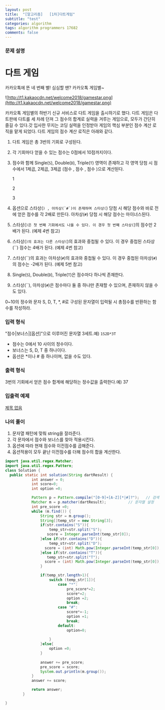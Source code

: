 ```yaml
---
layout: post
title:  "[알고리즘]   [1차]다트게임"
subtitle: "test"
categories: algorithm
tags: algorithm programmers 17682
comments: false
---
```

### **문제 설명**

# **다트 게임**

카카오톡에 뜬 네 번째 별! 심심할 땐? 카카오톡 게임별~

![http://t1.kakaocdn.net/welcome2018/gamestar.png](http://t1.kakaocdn.net/welcome2018/gamestar.png)

카카오톡 게임별의 하반기 신규 서비스로 다트 게임을 출시하기로 했다. 다트 게임은 다트판에 다트를 세 차례 던져 그 점수의 합계로 실력을 겨루는 게임으로, 모두가 간단히 즐길 수 있다.갓 입사한 무지는 코딩 실력을 인정받아 게임의 핵심 부분인 점수 계산 로직을 맡게 되었다. 다트 게임의 점수 계산 로직은 아래와 같다.

1. 다트 게임은 총 3번의 기회로 구성된다.
2. 각 기회마다 얻을 수 있는 점수는 0점에서 10점까지이다.
3. 점수와 함께 Single(`S`), Double(`D`), Triple(`T`) 영역이 존재하고 각 영역 당첨 시 점수에서 1제곱, 2제곱, 3제곱 (점수 , 점수 , 점수 )으로 계산된다.
    
    1
    
    2
    
    3
    
4. 옵션으로 스타상(``) , 아차상(`#`)이 존재하며 스타상(``) 당첨 시 해당 점수와 바로 전에 얻은 점수를 각 2배로 만든다. 아차상(`#`) 당첨 시 해당 점수는 마이너스된다.
5. 스타상(``)은 첫 번째 기회에서도 나올 수 있다. 이 경우 첫 번째 스타상(``)의 점수만 2배가 된다. (예제 4번 참고)
6. 스타상(``)의 효과는 다른 스타상(``)의 효과와 중첩될 수 있다. 이 경우 중첩된 스타상(``) 점수는 4배가 된다. (예제 4번 참고)
7. 스타상(``)의 효과는 아차상(`#`)의 효과와 중첩될 수 있다. 이 경우 중첩된 아차상(`#`)의 점수는 -2배가 된다. (예제 5번 참고)
8. Single(`S`), Double(`D`), Triple(`T`)은 점수마다 하나씩 존재한다.
9. 스타상(``), 아차상(`#`)은 점수마다 둘 중 하나만 존재할 수 있으며, 존재하지 않을 수도 있다.

0~10의 정수와 문자 S, D, T, *, #로 구성된 문자열이 입력될 시 총점수를 반환하는 함수를 작성하라.

### **입력 형식**

"점수|보너스|[옵션]"으로 이루어진 문자열 3세트.예) `1S2D*3T`

- 점수는 0에서 10 사이의 정수이다.
- 보너스는 S, D, T 중 하나이다.
- 옵선은 *이나 # 중 하나이며, 없을 수도 있다.

### **출력 형식**

3번의 기회에서 얻은 점수 합계에 해당하는 정수값을 출력한다.예) 37

### **입출력 예제**

[제목 없음](https://www.notion.so/ea2246ecd77046d0a01cd675effbc580)

### 나의 풀이

1. 문자열 패턴에 맞춰 string을 잘라준다.
2. 각 문자에서 점수와 보너스를 찾아 적용시킨다.
3. 옵션에 따라 현재 점수와 이전점수를 곱해준다.
4. 옵션적용이 모두 끝난 이전점수를 더해 점수의 합을 계산한다.

```java
import java.util.regex.Matcher;
import java.util.regex.Pattern;
class Solution {
  public static int solution(String dartResult) {
            int answer = 0;
            int score=0;
            int option =0; 

            Pattern p = Pattern.compile("[0-9]+[A-Z][*|#]?");	// 검색할 문자열 패턴 
            Matcher m = p.matcher(dartResult);			// 문자열 설정
            int pre_score =0;
            while (m.find()) {
                String str = m.group();
                String[]temp_str = new String[3];
                if(str.contains("S")){
                    temp_str=str.split("S");
                   score = Integer.parseInt(temp_str[0]);
                }else if(str.contains("D")){
                    temp_str=str.split("D");
                  score = (int) Math.pow(Integer.parseInt(temp_str[0]),2);
                }else if(str.contains("T")){
                   temp_str=str.split("T");
                  score = (int) Math.pow(Integer.parseInt(temp_str[0]),3);
                }

                if(temp_str.length>1){
                    switch (temp_str[1]){
                        case "*":
                            pre_score*=2;
                            score*=2;
                            option =2;
                            break;
                        case "#":
                            score*=-1;
                            option =1;
                            break;
                        default:
                            option=0;
                            
                    }
                }else{
                    option =0;
                }
       
                answer += pre_score;
                pre_score = score;
                System.out.println(m.group());
            }
            answer += score;

            return answer;
        }

}
```